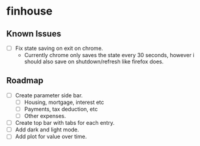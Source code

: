 # finhouse


## Known Issues 

- [ ] Fix state saving on exit on chrome. 
    - Currently chrome only saves the state every 30 seconds, however i should also save on shutdown/refresh like firefox does.

## Roadmap

- [ ] Create parameter side bar.
    - [ ] Housing, mortgage, interest etc
    - [ ] Payments, tax deduction, etc
    - [ ] Other expenses.
- [ ] Create top bar with tabs for each entry.
- [ ] Add dark and light mode.
- [ ] Add plot for value over time.
